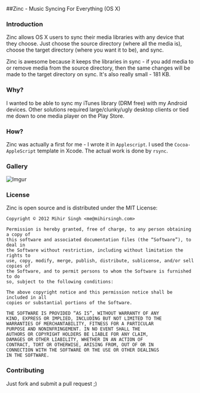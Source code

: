 ##Zinc - Music Syncing For Everything (OS X)

### Introduction
Zinc allows OS X users to sync their media libraries with any device that they choose. Just choose the source directory (where all the media is), choose the target directory (where you want it to be), and sync.

Zinc is awesome because it keeps the libraries in sync - if you add media to or remove media from the source directory, then the same changes will be made to the target directory on sync. It's also really small - 181 KB.

### Why?
I wanted to be able to sync my iTunes library (DRM free) with my Android devices. Other solutions required large/clunky/ugly desktop clients or tied me down to one media player on the Play Store. 

### How? 
Zinc was actually a first for me - I wrote it in `Applescript`. I used the `Cocoa-AppleScript` template in Xcode. The actual work is done by `rsync`.

### Gallery
![Imgur](http://i.imgur.com/rDRri.png)

### License
Zinc is open source and is distributed under the MIT License:

	Copyright © 2012 Mihir Singh <me@mihirsingh.com>

	Permission is hereby granted, free of charge, to any person obtaining a copy of 
	this software and associated documentation files (the “Software”), to deal in 
	the Software without restriction, including without limitation the rights to 
	use, copy, modify, merge, publish, distribute, sublicense, and/or sell copies of 
	the Software, and to permit persons to whom the Software is furnished to do 
	so, subject to the following conditions:

	The above copyright notice and this permission notice shall be included in all 
	copies or substantial portions of the Software.

	THE SOFTWARE IS PROVIDED “AS IS”, WITHOUT WARRANTY OF ANY 
	KIND, EXPRESS OR IMPLIED, INCLUDING BUT NOT LIMITED TO THE 
	WARRANTIES OF MERCHANTABILITY, FITNESS FOR A PARTICULAR 
	PURPOSE AND NONINFRINGEMENT. IN NO EVENT SHALL THE 
	AUTHORS OR COPYRIGHT HOLDERS BE LIABLE FOR ANY CLAIM, 
	DAMAGES OR OTHER LIABILITY, WHETHER IN AN ACTION OF 
	CONTRACT, TORT OR OTHERWISE, ARISING FROM, OUT OF OR IN 
	CONNECTION WITH THE SOFTWARE OR THE USE OR OTHER DEALINGS 
	IN THE SOFTWARE.
	
### Contributing
Just fork and submit a pull request ;)
